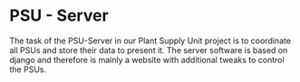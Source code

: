 # PSU - Server
The task of the PSU-Server in our Plant Supply Unit project is to coordinate all PSUs and store their data to present it.
The server software is based on django and therefore is mainly a website with additional tweaks to control the PSUs.
